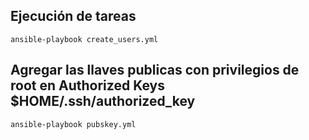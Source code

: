 ## Ejecución de tareas

`ansible-playbook create_users.yml `

## Agregar las llaves publicas con privilegios de root en Authorized Keys $HOME/.ssh/authorized_key

`ansible-playbook pubskey.yml`
